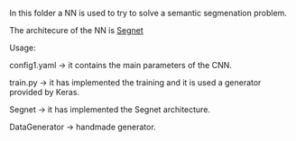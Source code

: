 In this folder a NN is used to try to solve a semantic segmenation problem.

The architecure of the NN is <a href=https://arxiv.org/pdf/1511.00561.pdf >Segnet</a>


Usage:

  
config1.yaml -> it contains the main parameters of the CNN.

train.py -> it has implemented the training and it is used a generator provided by Keras.

Segnet -> it has implemented the Segnet architecture.

DataGenerator -> handmade generator.
